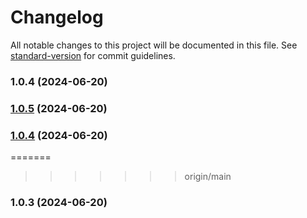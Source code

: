# Changelog

All notable changes to this project will be documented in this file. See [standard-version](https://github.com/conventional-changelog/standard-version) for commit guidelines.

### 1.0.4 (2024-06-20)

### [1.0.5](https://github.com/AlexDeMichieli/prisma-microservice/compare/v1.0.4...v1.0.5) (2024-06-20)

### [1.0.4](https://github.com/AlexDeMichieli/prisma-microservice/compare/v1.0.3...v1.0.4) (2024-06-20)

=======
>>>>>>> origin/main
### 1.0.3 (2024-06-20)
